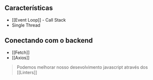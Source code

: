 
## Características

- [[Event Loop]] - Call Stack
- Single Thread

## Conectando com o backend

- [[Fetch]]
- [[Axios]]

> Podemos melhorar nosso desevolvimento javascript através dos [[Linters]]